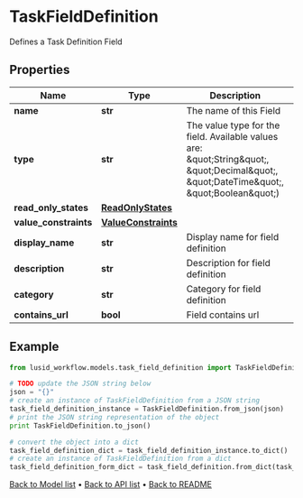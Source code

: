 # TaskFieldDefinition

Defines a Task Definition Field

## Properties
Name | Type | Description | Notes
------------ | ------------- | ------------- | -------------
**name** | **str** | The name of this Field | 
**type** | **str** | The value type for the field. Available values are: \&quot;String\&quot;, \&quot;Decimal\&quot;, \&quot;DateTime\&quot;, \&quot;Boolean\&quot;) | 
**read_only_states** | [**ReadOnlyStates**](ReadOnlyStates.md) |  | [optional] 
**value_constraints** | [**ValueConstraints**](ValueConstraints.md) |  | [optional] 
**display_name** | **str** | Display name for field definition | [optional] 
**description** | **str** | Description for field definition | [optional] 
**category** | **str** | Category for field definition | [optional] 
**contains_url** | **bool** | Field contains url | [optional] 

## Example

```python
from lusid_workflow.models.task_field_definition import TaskFieldDefinition

# TODO update the JSON string below
json = "{}"
# create an instance of TaskFieldDefinition from a JSON string
task_field_definition_instance = TaskFieldDefinition.from_json(json)
# print the JSON string representation of the object
print TaskFieldDefinition.to_json()

# convert the object into a dict
task_field_definition_dict = task_field_definition_instance.to_dict()
# create an instance of TaskFieldDefinition from a dict
task_field_definition_form_dict = task_field_definition.from_dict(task_field_definition_dict)
```
[Back to Model list](../README.md#documentation-for-models) &#8226; [Back to API list](../README.md#documentation-for-api-endpoints) &#8226; [Back to README](../README.md)


